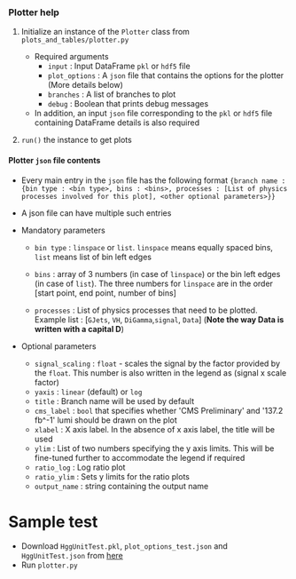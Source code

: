 ### Plotter help

1. Initialize an instance of the `Plotter` class from `plots_and_tables/plotter.py`
    * Required arguments
        * `input` : Input DataFrame `pkl` or `hdf5` file
        * `plot_options` : A `json` file that contains the options for the plotter (More details below)
        * `branches` : A list of branches to plot
        * `debug` : Boolean that prints debug messages
    * In addition, an input `json` file corresponding to the `pkl` or `hdf5` file containing DataFrame details is also required

2. `run()` the instance to get plots

#### Plotter `json` file contents
* Every main entry in the `json` file has the following format
    `{branch name : {bin type : <bin type>, bins : <bins>, processes : [List of physics processes involved for this plot], <other optional parameters>}}`
* A json file can have multiple such entries 

* Mandatory parameters
    * `bin type` : `linspace` or `list`. `linspace` means equally spaced bins, `list` means list of bin left edges
    * `bins` : array of 3 numbers (in case of `linspace`) or the bin left edges (in case of `list`). The three numbers for `linspace` are in the order [start point, end point, number of bins]

    * `processes` : List of physics processes that need to be plotted. Example list : [`GJets`, `VH`, `DiGamma`,`signal`, `Data`] (**Note the way Data is written with a capital D**)

* Optional parameters
    * `signal_scaling` : `float` - scales the signal by the factor provided by the `float`. This number is also written in the legend as (signal x scale factor)
    * `yaxis` : `linear` (default) or `log`
    * `title` : Branch name will be used by default
    * `cms_label` : `bool` that specifies whether 'CMS Preliminary' and '137.2 fb^-1' lumi should be drawn on the plot 
    * `xlabel` : X axis label. In the absence of x axis label, the title will be used
    * `ylim` : List of two numbers specifying the y axis limits. This will be fine-tuned further to accommodate the legend if required
    * `ratio_log` : Log ratio plot
    * `ratio_ylim` : Sets y limits for the ratio plots
    * `output_name` : string containing the output name

# Sample test 
* Download `HggUnitTest.pkl`, `plot_options_test.json` and `HggUnitTest.json` from [here](http://uaf-10.t2.ucsd.edu/~bsathian/HHggTauTau_plotting/)
* Run `plotter.py`


